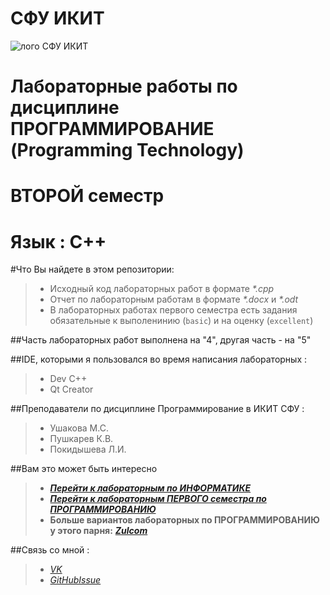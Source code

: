 СФУ ИКИТ
=====================

![лого СФУ ИКИТ](http://cs303104.vk.me/v303104705/38d3/RCd9ruiSIVw.jpg)

Лабораторные работы по дисциплине ПРОГРАММИРОВАНИЕ (Programming Technology)
=====================
ВТОРОЙ семестр
=====================


**Язык : C++**
=====================

#Что Вы найдете в этом репозитории:

> * Исходный код лабораторных работ в формате _*.cpp_
> * Отчет по лабораторным работам в формате _*.docx_ и _*.odt_
> * В лабораторных работах первого семестра есть задания обязательные к выполенинию (`basic`) и на оценку (`excellent`)

##Часть лабораторных работ выполнена на "4", другая часть - на "5"

##IDE, которыми я пользовался во время написания лабораторных :
> * Dev C++
> * Qt Creator

##Преподаватели по дисциплине Программирование в ИКИТ СФУ : 
> * Ушакова М.С.
> * Пушкарев К.В.
> * Покидышева Л.И.

##Вам это может быть интересно
> * [**_Перейти к лабораторным по ИНФОРМАТИКЕ_**](https://github.com/ABBATnull/SFU-IKIT-LABY-INFA-2)
> * [**_Перейти к лабораторным ПЕРВОГО семестра по ПРОГРАММИРОВАНИЮ_**](https://github.com/ABBATnull/SFU-IKIT-LABY-PROG-1)
> * **Больше вариантов лабораторных по ПРОГРАММИРОВАНИЮ у этого парня:** [**_Zulcom_**](https://github.com/Zulcom/Programming-Basis-II)

##Связь со мной :
> * [_VK_](https://vk.com/a_b_b_a_t)
> * [_GitHubIssue_](https://github.com/ABBATnull/SFU-IKIT-LABY-PROG-1-SEMESTER/issues)
